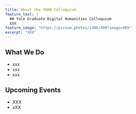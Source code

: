 ```yaml
---
title: About the YGDH Colloquium
feature_text: |
  ## Yale Graduate Digital Humanities Colloquium
  XXX
feature_image: "https://picsum.photos/1300/400?image=989"
excerpt: "XXX"
---
```



## What We Do

- xxx
- xxx
- xxx

## Upcoming Events

- XXX
- xXX